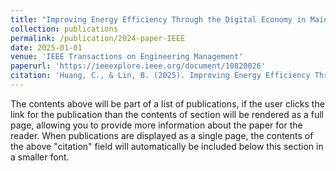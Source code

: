 ```yaml
---
title: "Improving Energy Efficiency Through the Digital Economy in Mainland China: Easier Said Than Done"
collection: publications
permalink: /publication/2024-paper-IEEE
date: 2025-01-01
venue: 'IEEE Transactions on Engineering Management'
paperurl: 'https://ieeexplore.ieee.org/document/10820026'
citation: 'Huang, C., & Lin, B. (2025). Improving Energy Efficiency Through the Digital Economy in Mainland China: Easier Said Than Done. IEEE Transactions on Engineering Management, 72, 326–334. https://doi.org/10.1109/TEM.2024.3524514'
---
```


The contents above will be part of a list of publications, if the user clicks the link for the publication than the contents of section will be rendered as a full page, allowing you to provide more information about the paper for the reader. When publications are displayed as a single page, the contents of the above "citation" field will automatically be included below this section in a smaller font.
